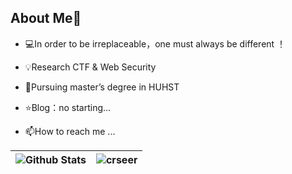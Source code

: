 ## About Me👋
- 💻In order to be irreplaceable，one must always be different ！

- 💡Research  CTF & Web Security

- 🌱Pursuing master’s degree in HUHST

- ⭐️Blog：no starting...

- 📫How to reach me ...

| ![Github Stats](https://github-readme-stats.vercel.app/api?username=crseer&show_icons=true&theme=default&count_private=true&bg_color=#5312D6) | ![crseer](https://count.getloli.com/get/@crseer?theme=rule34) |
| ------------------------------------------------------------ | ------------------------------------------------------------ |
